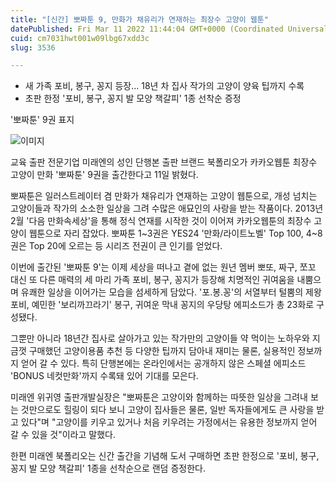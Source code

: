 ```yaml
---
title: "[신간] 뽀짜툰 9, 만화가 채유리가 연재하는 최장수 고양이 웹툰"
datePublished: Fri Mar 11 2022 11:44:04 GMT+0000 (Coordinated Universal Time)
cuid: cm7031hwt001w09lbg67xdd3c
slug: 3536

---
```



- 새 가족 포비, 봉구, 꽁지 등장… 18년 차 집사 작가의 고양이 양육 팁까지 수록
- 초판 한정 '포비, 봉구, 꽁지 발 모양 책갈피' 1종 선착순 증정

'뽀짜툰' 9권 표지

![이미지](https://cdn.hashnode.com/res/hashnode/image/upload/v1739254193617/7d4ba25b-fdb5-4eb9-b49b-4777045a5692.jpeg)

교육 출판 전문기업 미래엔의 성인 단행본 출판 브랜드 북폴리오가 카카오웹툰 최장수 고양이 만화 '뽀짜툰' 9권을 출간한다고 11일 밝혔다.

뽀짜툰은 일러스트레이터 겸 만화가 채유리가 연재하는 고양이 웹툰으로, 개성 넘치는 고양이들과 작가의 소소한 일상을 그려 수많은 애묘인의 사랑을 받는 작품이다. 2013년 2월 '다음 만화속세상'을 통해 정식 연재를 시작한 것이 이어져 카카오웹툰의 최장수 고양이 웹툰으로 자리 잡았다. 뽀짜툰 1~3권은 YES24 '만화/라이트노벨' Top 100, 4~8권은 Top 20에 오르는 등 시리즈 전권이 큰 인기를 얻었다.

이번에 출간된 '뽀짜툰 9'는 이제 세상을 떠나고 곁에 없는 원년 멤버 뽀또, 짜구, 쪼꼬 대신 또 다른 매력의 세 마리 가족 포비, 봉구, 꽁지가 등장해 치명적인 귀여움을 내뿜으며 유쾌한 일상을 이어가는 모습을 섬세하게 담았다. '포.봉.꽁'의 서열부터 털뿜의 제왕 포비, 예민한 '보리까끄라기' 봉구, 귀여운 막내 꽁지의 우당탕 에피소드가 총 23화로 구성됐다.

그뿐만 아니라 18년간 집사로 살아가고 있는 작가만의 고양이들 약 먹이는 노하우와 지금껏 구매했던 고양이용품 추천 등 다양한 팁까지 담아내 재미는 물론, 실용적인 정보까지 얻어 갈 수 있다. 특히 단행본에는 온라인에서는 공개하지 않은 스페셜 에피소드 'BONUS 네컷만화'까지 수록돼 있어 기대를 모은다.

미래엔 위귀영 출판개발실장은 "뽀짜툰은 고양이와 함께하는 따뜻한 일상을 그려내 보는 것만으로도 힐링이 되다 보니 고양이 집사들은 물론, 일반 독자들에게도 큰 사랑을 받고 있다"며 "고양이를 키우고 있거나 처음 키우려는 가정에서는 유용한 정보까지 얻어 갈 수 있을 것"이라고 말했다.

한편 미래엔 북폴리오는 신간 출간을 기념해 도서 구매하면 초판 한정으로 '포비, 봉구, 꽁지 발 모양 책갈피' 1종을 선착순으로 랜덤 증정한다.